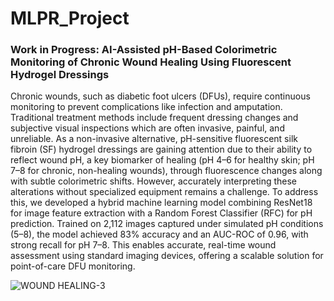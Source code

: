 # MLPR_Project

### __Work in Progress: AI-Assisted pH-Based Colorimetric Monitoring of Chronic Wound Healing Using Fluorescent Hydrogel Dressings__

Chronic wounds, such as diabetic foot ulcers (DFUs), require continuous monitoring to prevent complications like infection and amputation. Traditional treatment methods include frequent dressing changes and subjective visual inspections which are often invasive, painful, and unreliable. As a non-invasive alternative, pH-sensitive fluorescent silk fibroin (SF) hydrogel dressings are gaining attention due to their ability to reflect wound pH, a key biomarker of healing (pH 4–6 for healthy skin; pH 7–8 for chronic, non-healing wounds), through fluorescence changes along with subtle colorimetric shifts. However, accurately interpreting these alterations without specialized equipment remains a challenge. To address this, we developed a hybrid machine learning model combining ResNet18 for image feature extraction with a Random Forest Classifier (RFC) for pH prediction. Trained on 2,112 images captured under simulated pH conditions (5–8), the model achieved 83% accuracy and an AUC-ROC of 0.96, with strong recall for pH 7–8. This enables accurate, real-time wound assessment using standard imaging devices, offering a scalable solution for point-of-care
DFU monitoring.

![WOUND HEALING-3](https://github.com/user-attachments/assets/de49864a-026c-4d51-aa76-3a3fdcbb0d9a)
